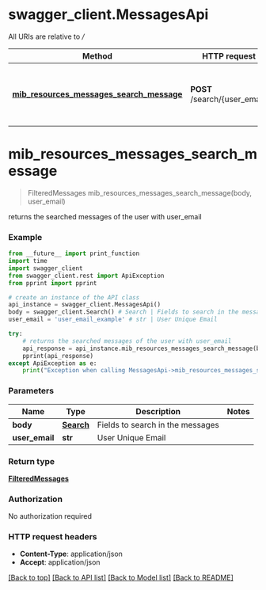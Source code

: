# swagger_client.MessagesApi

All URIs are relative to */*

Method | HTTP request | Description
------------- | ------------- | -------------
[**mib_resources_messages_search_message**](MessagesApi.md#mib_resources_messages_search_message) | **POST** /search/{user_email} | returns the searched messages of the user with user_email

# **mib_resources_messages_search_message**
> FilteredMessages mib_resources_messages_search_message(body, user_email)

returns the searched messages of the user with user_email

### Example
```python
from __future__ import print_function
import time
import swagger_client
from swagger_client.rest import ApiException
from pprint import pprint

# create an instance of the API class
api_instance = swagger_client.MessagesApi()
body = swagger_client.Search() # Search | Fields to search in the messages
user_email = 'user_email_example' # str | User Unique Email

try:
    # returns the searched messages of the user with user_email
    api_response = api_instance.mib_resources_messages_search_message(body, user_email)
    pprint(api_response)
except ApiException as e:
    print("Exception when calling MessagesApi->mib_resources_messages_search_message: %s\n" % e)
```

### Parameters

Name | Type | Description  | Notes
------------- | ------------- | ------------- | -------------
 **body** | [**Search**](Search.md)| Fields to search in the messages | 
 **user_email** | **str**| User Unique Email | 

### Return type

[**FilteredMessages**](FilteredMessages.md)

### Authorization

No authorization required

### HTTP request headers

 - **Content-Type**: application/json
 - **Accept**: application/json

[[Back to top]](#) [[Back to API list]](../README.md#documentation-for-api-endpoints) [[Back to Model list]](../README.md#documentation-for-models) [[Back to README]](../README.md)

